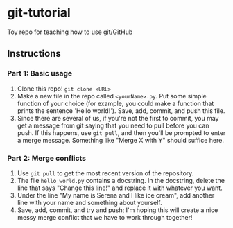 # git-tutorial
Toy repo for teaching how to use git/GitHub

## Instructions 
### Part 1: Basic usage 
1. Clone this repo! `git clone <URL>`
2. Make a new file in the repo called `<yourName>.py`. Put some simple function of your choice (for example, you could make a function that prints the sentence 'Hello world!'). Save, add, commit, and push this file.
3. Since there are several of us, if you're not the first to commit, you may get a message from git saying that you need to pull before you can push. If this happens, use `git pull`, and then you'll be prompted to enter a merge message. Something like "Merge X with Y" should suffice here.
### Part 2: Merge conflicts
1. Use `git pull` to get the most recent version of the repository. 
2. The file `hello_world.py` contains a docstring. In the docstring, delete the line that says "Change this line!" and replace it with whatever you want.
3. Under the line "My name is Serena and I like ice cream", add another line with your name and something about yourself.
4. Save, add, commit, and try and push; I'm hoping this will create a nice messy merge conflict that we have to work through together!
